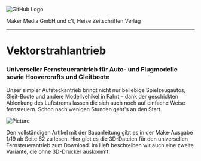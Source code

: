 ![GitHub Logo](http://www.heise.de/make/icons/make_logo.png)

Maker Media GmbH und c't, Heise Zeitschriften Verlag

***

# Vektorstrahlantrieb

### Universeller Fernsteuerantrieb für Auto- und Flugmodelle sowie Hoovercrafts und Gleitboote

Unser simpler Aufsteckantrieb bringt nicht nur beliebige Spielzeugautos, Gleit-Boote und andere Modellvehikel in Fahrt – dank der geschickten Ablenkung des Luftstroms lassen die sich auch noch auf einfache Weise fernsteuern. Schon nach wenigen Stunden geht's an den Start.

![Picture](https://github.com/heise/Vektorstrahlantrieb/blob/master/FertigerGleiter.JPG)

Den vollständigen Artikel mit der Bauanleitung gibt es in der Make-Ausgabe 1/19 ab Seite 62 zu lesen.
Hier gibt es die 3D-Dateien für den universellen Fernsteuerantrieb zum Download. Im Heft beschreiben wir auch eine zweite Variante, die ohne 3D-Drucker auskommt.
